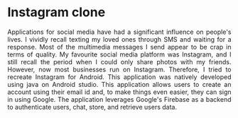 # Instagram clone
<P align="justify">
Applications for social media have had a significant influence on people's lives. I vividly recall texting my loved ones through SMS and waiting for a response. Most of the multimedia messages I send appear to be crap in terms of quality. My favourite social media platform was Instagram, and I still recall the period when I could only share photos with my friends. However, now most businesses run on Instagram. Therefore, I tried to recreate Instagram for Android. This application was natively developed using java on Android studio. This application allows users to create an account using their email id and, to make things even easier, they can sign in using Google. The application leverages Google's Firebase as a backend to authenticate users, chat, store, and retrieve users data. 
